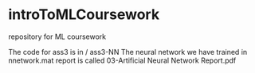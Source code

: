 introToMLCoursework
===================

repository for ML coursework

The code for ass3 is in  / ass3-NN
The neural network we have trained in nnetwork.mat
report is called 03-Artificial Neural Network Report.pdf
